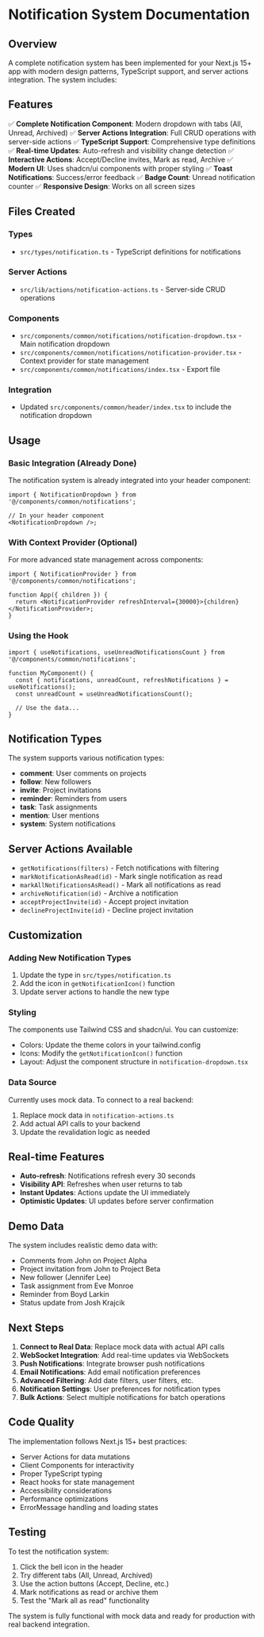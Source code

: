 # Notification System Documentation

## Overview

A complete notification system has been implemented for your Next.js 15+ app with modern design patterns, TypeScript support, and server actions integration. The system includes:

## Features

✅ **Complete Notification Component**: Modern dropdown with tabs (All, Unread, Archived)
✅ **Server Actions Integration**: Full CRUD operations with server-side actions
✅ **TypeScript Support**: Comprehensive type definitions
✅ **Real-time Updates**: Auto-refresh and visibility change detection
✅ **Interactive Actions**: Accept/Decline invites, Mark as read, Archive
✅ **Modern UI**: Uses shadcn/ui components with proper styling
✅ **Toast Notifications**: Success/error feedback
✅ **Badge Count**: Unread notification counter
✅ **Responsive Design**: Works on all screen sizes

## Files Created

### Types

- `src/types/notification.ts` - TypeScript definitions for notifications

### Server Actions

- `src/lib/actions/notification-actions.ts` - Server-side CRUD operations

### Components

- `src/components/common/notifications/notification-dropdown.tsx` - Main notification dropdown
- `src/components/common/notifications/notification-provider.tsx` - Context provider for state management
- `src/components/common/notifications/index.tsx` - Export file

### Integration

- Updated `src/components/common/header/index.tsx` to include the notification dropdown

## Usage

### Basic Integration (Already Done)

The notification system is already integrated into your header component:

```tsx
import { NotificationDropdown } from '@/components/common/notifications';

// In your header component
<NotificationDropdown />;
```

### With Context Provider (Optional)

For more advanced state management across components:

```tsx
import { NotificationProvider } from '@/components/common/notifications';

function App({ children }) {
  return <NotificationProvider refreshInterval={30000}>{children}</NotificationProvider>;
}
```

### Using the Hook

```tsx
import { useNotifications, useUnreadNotificationsCount } from '@/components/common/notifications';

function MyComponent() {
  const { notifications, unreadCount, refreshNotifications } = useNotifications();
  const unreadCount = useUnreadNotificationsCount();

  // Use the data...
}
```

## Notification Types

The system supports various notification types:

- **comment**: User comments on projects
- **follow**: New followers
- **invite**: Project invitations
- **reminder**: Reminders from users
- **task**: Task assignments
- **mention**: User mentions
- **system**: System notifications

## Server Actions Available

- `getNotifications(filters)` - Fetch notifications with filtering
- `markNotificationAsRead(id)` - Mark single notification as read
- `markAllNotificationsAsRead()` - Mark all notifications as read
- `archiveNotification(id)` - Archive a notification
- `acceptProjectInvite(id)` - Accept project invitation
- `declineProjectInvite(id)` - Decline project invitation

## Customization

### Adding New Notification Types

1. Update the type in `src/types/notification.ts`
2. Add the icon in `getNotificationIcon()` function
3. Update server actions to handle the new type

### Styling

The components use Tailwind CSS and shadcn/ui. You can customize:

- Colors: Update the theme colors in your tailwind.config
- Icons: Modify the `getNotificationIcon()` function
- Layout: Adjust the component structure in `notification-dropdown.tsx`

### Data Source

Currently uses mock data. To connect to a real backend:

1. Replace mock data in `notification-actions.ts`
2. Add actual API calls to your backend
3. Update the revalidation logic as needed

## Real-time Features

- **Auto-refresh**: Notifications refresh every 30 seconds
- **Visibility API**: Refreshes when user returns to tab
- **Instant Updates**: Actions update the UI immediately
- **Optimistic Updates**: UI updates before server confirmation

## Demo Data

The system includes realistic demo data with:

- Comments from John on Project Alpha
- Project invitation from John to Project Beta
- New follower (Jennifer Lee)
- Task assignment from Eve Monroe
- Reminder from Boyd Larkin
- Status update from Josh Krajcik

## Next Steps

1. **Connect to Real Data**: Replace mock data with actual API calls
2. **WebSocket Integration**: Add real-time updates via WebSockets
3. **Push Notifications**: Integrate browser push notifications
4. **Email Notifications**: Add email notification preferences
5. **Advanced Filtering**: Add date filters, user filters, etc.
6. **Notification Settings**: User preferences for notification types
7. **Bulk Actions**: Select multiple notifications for batch operations

## Code Quality

The implementation follows Next.js 15+ best practices:

- Server Actions for data mutations
- Client Components for interactivity
- Proper TypeScript typing
- React hooks for state management
- Accessibility considerations
- Performance optimizations
- ErrorMessage handling and loading states

## Testing

To test the notification system:

1. Click the bell icon in the header
2. Try different tabs (All, Unread, Archived)
3. Use the action buttons (Accept, Decline, etc.)
4. Mark notifications as read or archive them
5. Test the "Mark all as read" functionality

The system is fully functional with mock data and ready for production with real backend integration.
